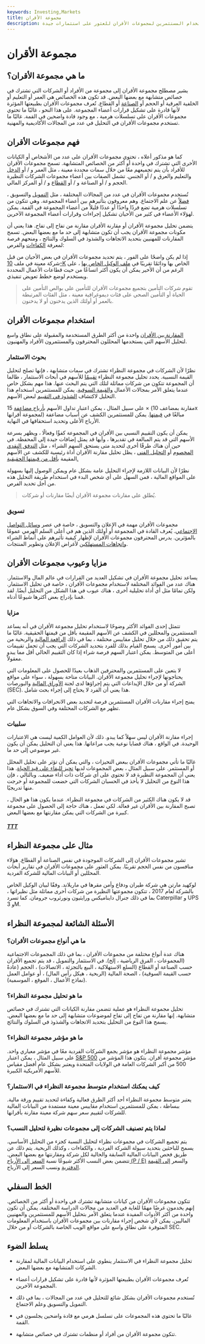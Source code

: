 ```yaml
---
keywords: Investing,Markets
title: مجموعة الأقران
description: تشير مجموعة الأقران إلى الأفراد أو الكيانات التي تشترك في سمات معينة. تعرف على كيفية استخدام المستثمرين لمجموعات الأقران للعثور على استثمارات جيدة.
---
```


# مجموعة الأقران
## ما هي مجموعة الأقران؟

يشير مصطلح مجموعة الأقران إلى مجموعة من الأفراد أو الشركات التي تشترك في خصائص متشابهة مع بعضها البعض. قد تكون هذه الخصائص هي العمر أو التعليم أو الخلفية العرقية أو الحجم أو [الصناعة](/industry) أو القطاع. تُعرف مجموعات الأقران بطبيعتها المؤثرة لأنها قادرة على تشكيل قرارات أعضاء المجموعة. على هذا النحو ، غالبًا ما تحتوي مجموعات الأقران على تسلسلات هرمية ، مع وجود قادة واضحين في القمة. غالبًا ما تستخدم مجموعات الأقران في التحليل في عدد من المجالات الأكاديمية والمهنية.

## فهم مجموعات الأقران

كما هو مذكور أعلاه ، تحتوي مجموعات الأقران على عدد من الأشخاص أو الكيانات الأخرى التي تشترك في واحدة أو أكثر من الخصائص المتشابهة. تسمح مجموعات الأقران للأفراد بأن يتم تجميعهم معًا من خلال سمات محددة معينة ، مثل العمر و / أو [الدخل](/income) والتعليم والعرق و / أو الجنس. تشمل الصفات بين أعضاء مجموعات الشركات النظيرة الحجم و / أو الصناعة و / أو [القطاع](/sector) و / أو المركز المالي.

تُستخدم مجموعات الأقران في عدد من المجالات المختلفة ، مثل [التمويل](/finance) والتسويق ، [فضلاً](/marketing) عن علم الاجتماع. وهم معروفون بتأثيرهم بين أعضاء المجموعة. وهي تتكون من تسلسلات هرمية تضع فردًا واحدًا أو عددًا قليلاً من أعضاء المجموعة في القمة. يمكن لهؤلاء الأعضاء في كثير من الأحيان تشكيل إجراءات وقرارات أعضاء المجموعة الآخرين.

يتضمن تحليل مجموعة الأقران أو مقارنة الأقران مقارنة من تفاح إلى تفاح. هذا يعني أن مكونات مجموعة الأقران يجب أن تكون متشابهة إلى حد ما مع بعضها البعض. تسمح المقارنات للمهنيين بتحديد الاتجاهات والشذوذ في السلوك والنتائج ، ومنحهم فرصة لمعرفة [الكفاءات](/efficiency) والفرص:

إذا لم يكن واضحًا على الفور ، يتم تحديد مجموعات الأقران في بعض الأحيان من قبل شركة معينة في ملف [10-K](/10-k) الخاص بها ودائمًا تقريبًا في [ملف الوكيل الخاص بها](/proxystatement) ، على الرغم من أن الأخير يمكن أن يكون أكثر اتساعًا من حيث قطاعات الأعمال المحددة ويستخدم لوضع خطط تعويض تنفيذي.

> تقوم شركات التأمين بتجميع مجموعات الأقران للتأمين على بوالص التأمين على الحياة أو التأمين الصحي على فئات ديموغرافية معينة ، مثل الفئات المرتبطة بالعمر أو أولئك الذين يدخنون أو لا يدخنون.

>

## استخدام مجموعات الأقران

[المقارنة بين الأقران](/peer_perform) واحدة من أكثر الطرق المستخدمة والمقبولة على نطاق واسع لتحليل الأسهم التي يستخدمها المحللون المحترفون والمستثمرون الأفراد والمهنيون.

### بحوث الاستثمار

نظرًا لأن الشركات في مجموعة النظراء تشترك في سمات متشابهة ، فإنها تصلح لتحليل القيمة النسبية. يحدد تحليل مجموعة النظراء [تقييمًا](/valuation) للأسهم في أبحاث الاستثمار ، طالما أن المجموعة تتكون من شركات مماثلة لتلك التي يتم البحث عنها. هذا مهم بشكل خاص عندما يتعلق الأمر بمجالات الأعمال [والقيمة السوقية](/marketcapitalization). يمكن للمستثمرين استخدام هذا التحليل لاكتشاف [الشذوذ في التقييم](/anomaly) لبعض الأسهم.

على سبيل المثال ، يمكن اعتبار تداول الأسهم [بأرباح مضاعفة](/earningsmultiplier) 15 × (مقارنة بمضاعف 10x لمجموعة أقرانها) مبالغًا في [قيمتها](/overvalued). يمكن للمستثمرين الكشف عن أسباب مضاعفة الأرباح الأعلى وتحديد استحقاقها في النهاية.

يمكن أن يكون التقييم النسبي بين الأقران في المجموعة كفؤًا وفعالًا ، ويظهر بسرعة الأسهم التي قد يتم المبالغة في تقديرها ، وأيها قد يمثل إضافات جيدة إلى المحفظة. في حين أن هناك طرقًا أخرى لتحديد متى يستحق السهم الشراء ، مثل [التدفق النقدي المخصوم](/cashflow) أو [التحليل الفني](/technicalanalysis) ، يظل تحليل مقارنة الأقران أداة رئيسية للكشف عن الأسهم المقيمة [بأقل من قيمتها الحقيقية.](/undervalued)

نظرًا لأن البيانات اللازمة لإجراء التحليل عامة بشكل عام ويمكن الوصول إليها بسهولة على المواقع المالية ، فمن السهل على أي شخص البدء في استخدام طريقة التحليل هذه من أجل تحديد الفرص.

> يُطلق على مقارنات مجموعة الأقران أيضًا مقارنات أو شركات.

>

### تسويق

مجموعات الأقران مهمة في الإعلان والتسويق ، خاصة في عصر [وسائل التواصل الاجتماعي](/social-media). يُعرف القادة في المجموعة أو أولئك الذين هم في أعلى السلم الهرمي عمومًا بالمؤثرين. يدرس المحترفون مجموعات الأقران لإظهار كيفية تأثيرهم على أنماط الشراء [واتجاهات المستهلكين](/trend) لأغراض الإعلان وتطوير المنتجات.

## مزايا وعيوب مجموعات الأقران

يساعد تحليل مجموعة الأقران في تشكيل العديد من القرارات في عالم المال والاستثمار. هناك عدد من الفوائد المختلفة لاستخدام مجموعات الأقران ، خاصة في تحليل الاستثمار. ولكن تمامًا مثل أي أداة تحليلية أخرى ، هناك عيوب في هذا الشكل من التحليل أيضًا. لقد قمنا بإدراج بعض أكثرها شيوعًا أدناه.

### مزايا

تتمثل إحدى الفوائد الأكثر وضوحًا لاستخدام تحليل مجموعة الأقران في أنه يساعد المستثمرين والمحللين في الكشف عن الأسهم المقيمة بأقل من قيمتها الحقيقية. غالبًا ما يتم تحقيق ذلك من خلال تحليل مقاييس مختلفة ، بما في ذلك [الرافعة المالية](/leverage) والربحية من بين أمور أخرى. يسمح القيام بذلك للفرد بتحديد الشركات التي يجب أن تحمل تقييمات أعلى من المتوسط. يمكن اعتبار السهم فرصة شراء إذا كان التقييم الحالي أقل مما يبدو معقولاً.

لا يتعين على المستثمرين والمحترفين الذهاب بعيدًا للحصول على المعلومات التي يحتاجونها لإجراء تحليل مجموعة الأقران. البيانات متاحة بسهولة ، سواء على مواقع الشركة أو من خلال الإيداعات التي يتم إجراؤها لدى لجنة [الأوراق المالية](/sec) والبورصات (SEC). هذا يعني أن الفرد لا يحتاج إلى إجراء بحث شامل.

يمنح إجراء مقارنات الأقران المستثمرين فرصة لتحديد بعض الانحرافات والاتجاهات التي تظهر مع الشركات المختلفة وفي السوق بشكل عام.

### سلبيات

إجراء مقارنة الأقران ليس سهلاً كما يبدو. ذلك لأن العوامل الكمية ليست هي الاعتبارات الوحيدة. في الواقع ، هناك قضايا نوعية يجب مراعاتها. هذا يعني أن التحليل يمكن أن يكون غير موضوعي إلى حد ما.

غالبًا ما تأتي مجموعات الأقران ببعض التحيزات ، والتي يمكن أن تؤثر على تحليل المحلل أو المستثمر. على سبيل المثال ، بعض المجموعات لديها [تحيز للبقاء على قيد الحياة](/survivorshipbias). هذا يعني أن المجموعة النظيرة قد لا تحتوي على أي شركات ذات أداء ضعيف. وبالتالي ، فإن هذا النوع من التحليل لا يأخذ في الحسبان الشركات التي خضعت للمجموعة أو خرجت منها تدريجيًا.

قد لا يكون هناك الكثير من الشركات في مجموعة النظراء. عندما يكون هذا هو الحال ، تصبح المقارنة بين الأقران غير فعالة. لكي تعمل ، هناك حاجة إلى الحصول على مجموعة كبيرة من الشركات التي يمكن مقارنتها مع بعضها البعض.

<h5> <a href=""> TTT </a> </h5>

## مثال على مجموعة النظراء

تشير مجموعات الأقران إلى الشركات الموجودة في نفس الصناعة أو القطاع. هؤلاء منافسون من نفس الحجم تقريبًا. يمكن العثور على مجموعات الأقران في تقارير أبحاث المحللين أو البيانات المالية للشركة الفردية.

لوكهيد مارتن هي شركة طيران ودفاع وأمن مقرها في ماريلاند. وفقًا لبيان الوكيل الخاص بالشركة لعام 2017 ، تتكون مجموعتها النظيرة من شركات أخرى مماثلة مثل نظيراتها ، بما في ذلك جنرال دايناميكس ورايثيون ونورثروب جرومان. كما تسرد Caterpillar و UPS و 3M.

## الأسئلة الشائعة لمجموعة النظراء

### ما هي أنواع مجموعات الأقران؟

هناك عدة أنواع مختلفة من مجموعات الأقران ، بما في ذلك المجموعات الاجتماعية (المجموعات ، الفرق الرياضية ، إلخ). في الاستثمار والتمويل ، قد يتم تجميع الأقران حسب الصناعة أو القطاع (السلع الاستهلاكية ، البيع بالتجزئة ، الاتصالات) ، الحجم (عادةً حسب القيمة السوقية) ، الصحة المالية (الربحية ، هيكل رأس المال) ، أو عوامل العمل (نماذج الأعمال ، الموقع ، الموسمية).

### ما هو تحليل مجموعة النظراء؟

تحليل مجموعة النظراء هو عملية تتضمن مقارنة الكيانات التي تشترك في خصائص متشابهة. إنها مقارنة من تفاح إلى تفاح لموضوعات متشابهة إلى حد ما مع بعضها البعض. يسمح هذا النوع من التحليل بتحديد الاتجاهات والشذوذ في السلوك والنتائج.

### ما هو مؤشر مجموعة النظراء؟

مؤشر مجموعة النظراء هو مؤشر يجمع الشركات الفردية معًا في مؤشر معياري واحد. على سبيل المثال ، يمكن اعتبار [S&P 500](/sp500) مؤشر مجموعة أقران. يتكون هذا المؤشر من 500 من أكبر الشركات العامة في الولايات المتحدة ويعتبر بشكل عام أفضل مقياس للأسهم الأمريكية الكبيرة.

### كيف يمكنك استخدام متوسط مجموعة النظراء في الاستثمار؟

يعتبر متوسط مجموعة النظراء أحد أكثر الطرق فعالية وكفاءة لتحديد تقييم ورقة مالية. ببساطة ، يمكن للمستثمرين استخدام مقاييس معينة مستمدة من البيانات المالية للشركات لتقييم سعر سهم شركة معينة مقارنة بأقرانها.

### لماذا يتم تصنيف الشركات إلى مجموعات نظيرة لتحليل النسب؟

يتم تجميع الشركات في مجموعات نظراء لتحليل النسبة كجزء من التحليل الأساسي. يسمح للباحثين بتحديد سيولة الشركة الفردية ، والكفاءات ، وكذلك الربحية. يتم ذلك عن طريق فحص البيانات المالية السابقة والحالية لكل شركة ومقارنتها مع بعضها البعض. تتضمن بعض النسب الأكثر شيوعًا نسبة [السعر إلى الأرباح (P / E)](/price-earningsratio) والسعر [إلى القيمة الدفترية](/price-to-bookratio) ونسب السعر إلى الأرباح.

## الخط السفلي

تتكون مجموعات الأقران من كيانات متشابهة تشترك في واحدة أو أكثر من الخصائص. إنهم يخدمون غرضًا مهمًا للغاية في العديد من مجالات الدراسة المختلفة. يمكن أن تكون واحدة من أكثر الأدوات المفيدة عندما يتعلق الأمر بتحليل الأسهم للمستثمرين والمهنيين الماليين. يمكن لأي شخص إجراء مقارنات بين مجموعات الأقران باستخدام المعلومات المتوفرة على نطاق واسع على مواقع الويب الخاصة بالشركات أو من خلال SEC.

## يسلط الضوء

- تحليل مجموعة النظراء في الاستثمار ينطوي على استخدام البيانات المالية لمقارنة الشركات المتشابهة مع بعضها البعض.

- تُعرف مجموعات الأقران بطبيعتها المؤثرة لأنها قادرة على تشكيل قرارات أعضاء المجموعة الآخرين.

- تُستخدم مجموعات الأقران بشكل شائع للتحليل في عدد من المجالات ، بما في ذلك التمويل والتسويق وعلم الاجتماع.

- غالبًا ما تحتوي هذه المجموعات على تسلسل هرمي مع قادة واضحين يجلسون في القمة.

- تتكون مجموعة الأقران من أفراد أو منظمات تشترك في خصائص متشابهة.

